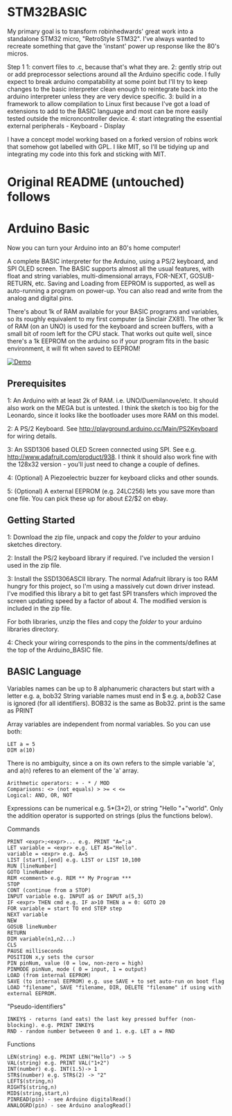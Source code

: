 STM32BASIC
==========
My primary goal is to transform robinhedwards' great work into a standalone STM32 micro, "RetroStyle STM32". I've always wanted to recreate something that gave the 'instant' power up response like the 80's micros.

Step 1
1: convert files to .c, because that's what they are.
2: gently strip out or add preprocessor selections around all the Arduino specific code. I fully expect to break arduino compatability at some point but I'll try to keep changes to the basic interpreter clean enough to reintegrate back into the arduino interpreter unless they are very device specific.
3: build in a framework to allow compilation to Linux first because I've got a load of extensions to add to the BASIC language and most can be more easily tested outside the microncontroller device.
4: start integrating the essential external peripherals - Keyboard - Display

I have a concept model working based on a forked version of robins work that somehow got labelled with GPL. I like MIT, so I'll be tidying up and integrating my code into this fork and sticking with MIT.


Original README (untouched) follows
===================================

Arduino Basic
=============
Now you can turn your Arduino into an 80's home computer!

A complete BASIC interpreter for the Arduino, using a PS/2 keyboard, and SPI OLED screen. The BASIC supports almost all the usual features, with float and string variables, multi-dimensional arrays, FOR-NEXT, GOSUB-RETURN, etc. Saving and Loading from EEPROM is supported, as well as auto-running a program on power-up. You can also read and write from the analog and digital pins.

There's about 1k of RAM available for your BASIC programs and variables, so its roughly equivalent to my first computer (a Sinclair ZX81). The other 1k of RAM (on an UNO) is used for the keyboard and screen buffers, with a small bit of room left for the CPU stack. That works out quite well, since there's a 1k EEPROM on the arduino so if your program fits in the basic environment, it will fit when saved to EEPROM!

[![Demo](http://img.youtube.com/vi/JB5RXoO1IwQ/0.jpg)](http://www.youtube.com/watch?v=JB5RXoO1IwQ)

Prerequisites
-------------
1: An Arduino with at least 2k of RAM. i.e. UNO/Duemilanove/etc. It should also work on the MEGA but is untested. I think the sketch is too big for the Leonardo, since it looks like the bootloader uses more RAM on this model.

2: A PS/2 Keyboard. See http://playground.arduino.cc/Main/PS2Keyboard for wiring details.

3: An SSD1306 based OLED Screen connected using SPI. See e.g. http://www.adafruit.com/product/938. I think it should also work fine with the 128x32 version - you'll just need to change a couple of defines.

4: (Optional) A Piezoelectric buzzer for keyboard clicks and other sounds.

5: (Optional) A external EEPROM (e.g. 24LC256) lets you save more than one file. You can pick these up for about £2/$2 on ebay.

Getting Started
---------------
1: Download the zip file, unpack and copy the *folder* to your arduino sketches directory.

2: Install the PS/2 keyboard library if required. I've included the version I used in the zip file.

3: Install the SSD1306ASCII library. The normal Adafruit library is too RAM hungry for this project, so I'm using a massively cut down driver instead. I've modified this library a bit to get fast SPI transfers which improved the screen updating speed by a factor of about 4. The modified version is included in the zip file.

For both libraries, unzip the files and copy the *folder* to your arduino libraries directory.

4: Check your wiring corresponds to the pins in the comments/defines at the top of the Arduino_BASIC file.

BASIC Language
--------------
Variables names can be up to 8 alphanumeric characters but start with a letter e.g. a, bob32
String variable names must end in $ e.g. a$, bob32$
Case is ignored (for all identifiers). BOB32 is the same as Bob32. print is the same as PRINT

Array variables are independent from normal variables. So you can use both:
```
LET a = 5
DIM a(10)
```
There is no ambiguity, since a on its own refers to the simple variable 'a', and a(n) referes to an element of the 'a' array.

```
Arithmetic operators: + - * / MOD
Comparisons: <> (not equals) > >= < <=
Logical: AND, OR, NOT
```

Expressions can be numerical e.g. 5*(3+2), or string "Hello "+"world".
Only the addition operator is supported on strings (plus the functions below).

Commands
```
PRINT <expr>;<expr>... e.g. PRINT "A=";a
LET variable = <expr> e.g. LET A$="Hello".
variable = <expr> e.g. A=5
LIST [start],[end] e.g. LIST or LIST 10,100
RUN [lineNumber]
GOTO lineNumber
REM <comment> e.g. REM ** My Program ***
STOP
CONT (continue from a STOP)
INPUT variable e.g. INPUT a$ or INPUT a(5,3)
IF <expr> THEN cmd e.g. IF a>10 THEN a = 0: GOTO 20
FOR variable = start TO end STEP step
NEXT variable
NEW
GOSUB lineNumber
RETURN
DIM variable(n1,n2...)
CLS
PAUSE milliseconds
POSITION x,y sets the cursor
PIN pinNum, value (0 = low, non-zero = high)
PINMODE pinNum, mode ( 0 = input, 1 = output)
LOAD (from internal EEPROM)
SAVE (to internal EEPROM) e.g. use SAVE + to set auto-run on boot flag
LOAD "filename", SAVE "filename, DIR, DELETE "filename" if using with external EEPROM.
```

"Pseudo-identifiers"
```
INKEY$ - returns (and eats) the last key pressed buffer (non-blocking). e.g. PRINT INKEY$
RND - random number betweeen 0 and 1. e.g. LET a = RND
```

Functions
```
LEN(string) e.g. PRINT LEN("Hello") -> 5
VAL(string) e.g. PRINT VAL("1+2")
INT(number) e.g. INT(1.5)-> 1
STR$(number) e.g. STR$(2) -> "2"
LEFT$(string,n)
RIGHT$(string,n)
MID$(string,start,n)
PINREAD(pin) - see Arduino digitalRead()
ANALOGRD(pin) - see Arduino analogRead()
```
